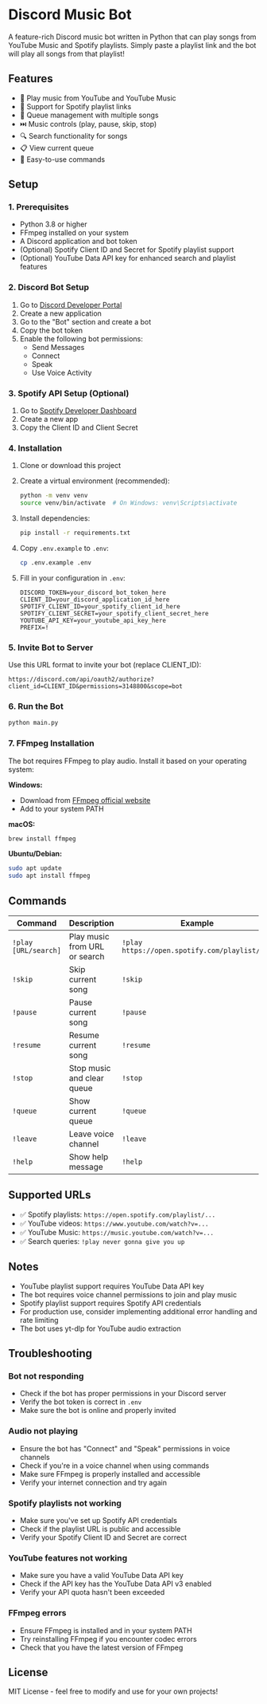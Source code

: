 # Discord Music Bot

A feature-rich Discord music bot written in Python that can play songs from YouTube Music and Spotify playlists. Simply paste a playlist link and the bot will play all songs from that playlist!

## Features

- 🎵 Play music from YouTube and YouTube Music
- 📱 Support for Spotify playlist links
- 🎼 Queue management with multiple songs
- ⏭️ Music controls (play, pause, skip, stop)
- 🔍 Search functionality for songs
- 📋 View current queue
- 🤖 Easy-to-use commands

## Setup

### 1. Prerequisites

- Python 3.8 or higher
- FFmpeg installed on your system
- A Discord application and bot token
- (Optional) Spotify Client ID and Secret for Spotify playlist support
- (Optional) YouTube Data API key for enhanced search and playlist features

### 2. Discord Bot Setup

1. Go to [Discord Developer Portal](https://discord.com/developers/applications)
2. Create a new application
3. Go to the "Bot" section and create a bot
4. Copy the bot token
5. Enable the following bot permissions:
   - Send Messages
   - Connect
   - Speak
   - Use Voice Activity

### 3. Spotify API Setup (Optional)

1. Go to [Spotify Developer Dashboard](https://developer.spotify.com/dashboard)
2. Create a new app
3. Copy the Client ID and Client Secret

### 4. Installation

1. Clone or download this project
2. Create a virtual environment (recommended):
   ```bash
   python -m venv venv
   source venv/bin/activate  # On Windows: venv\Scripts\activate
   ```

3. Install dependencies:
   ```bash
   pip install -r requirements.txt
   ```

4. Copy `.env.example` to `.env`:
   ```bash
   cp .env.example .env
   ```

5. Fill in your configuration in `.env`:
   ```env
   DISCORD_TOKEN=your_discord_bot_token_here
   CLIENT_ID=your_discord_application_id_here
   SPOTIFY_CLIENT_ID=your_spotify_client_id_here
   SPOTIFY_CLIENT_SECRET=your_spotify_client_secret_here
   YOUTUBE_API_KEY=your_youtube_api_key_here
   PREFIX=!
   ```

### 5. Invite Bot to Server

Use this URL format to invite your bot (replace CLIENT_ID):
```
https://discord.com/api/oauth2/authorize?client_id=CLIENT_ID&permissions=3148800&scope=bot
```

### 6. Run the Bot

```bash
python main.py
```

### 7. FFmpeg Installation

The bot requires FFmpeg to play audio. Install it based on your operating system:

**Windows:**
- Download from [FFmpeg official website](https://ffmpeg.org/download.html)
- Add to your system PATH

**macOS:**
```bash
brew install ffmpeg
```

**Ubuntu/Debian:**
```bash
sudo apt update
sudo apt install ffmpeg
```

## Commands

| Command | Description | Example |
|---------|-------------|---------|
| `!play [URL/search]` | Play music from URL or search | `!play https://open.spotify.com/playlist/...` |
| `!skip` | Skip current song | `!skip` |
| `!pause` | Pause current song | `!pause` |
| `!resume` | Resume current song | `!resume` |
| `!stop` | Stop music and clear queue | `!stop` |
| `!queue` | Show current queue | `!queue` |
| `!leave` | Leave voice channel | `!leave` |
| `!help` | Show help message | `!help` |

## Supported URLs

- ✅ Spotify playlists: `https://open.spotify.com/playlist/...`
- ✅ YouTube videos: `https://www.youtube.com/watch?v=...`
- ✅ YouTube Music: `https://music.youtube.com/watch?v=...`
- ✅ Search queries: `!play never gonna give you up`

## Notes

- YouTube playlist support requires YouTube Data API key
- The bot requires voice channel permissions to join and play music
- Spotify playlist support requires Spotify API credentials
- For production use, consider implementing additional error handling and rate limiting
- The bot uses yt-dlp for YouTube audio extraction

## Troubleshooting

### Bot not responding
- Check if the bot has proper permissions in your Discord server
- Verify the bot token is correct in `.env`
- Make sure the bot is online and properly invited

### Audio not playing
- Ensure the bot has "Connect" and "Speak" permissions in voice channels
- Check if you're in a voice channel when using commands
- Make sure FFmpeg is properly installed and accessible
- Verify your internet connection and try again

### Spotify playlists not working
- Make sure you've set up Spotify API credentials
- Check if the playlist URL is public and accessible
- Verify your Spotify Client ID and Secret are correct

### YouTube features not working
- Make sure you have a valid YouTube Data API key
- Check if the API key has the YouTube Data API v3 enabled
- Verify your API quota hasn't been exceeded

### FFmpeg errors
- Ensure FFmpeg is installed and in your system PATH
- Try reinstalling FFmpeg if you encounter codec errors
- Check that you have the latest version of FFmpeg

## License

MIT License - feel free to modify and use for your own projects!